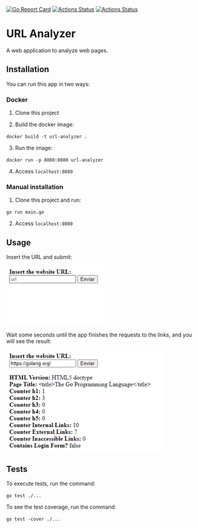 [![Go Report Card](https://goreportcard.com/badge/github.com/KarineValenca/URL-analyzer)](https://goreportcard.com/report/github.com/KarineValenca/URL-analyzer)
[![Actions Status](https://github.com/KarineValenca/URL-analyzer/workflows/build/badge.svg)](https://github.com/KarineValenca/URL-analyzer/actions)
[![Actions Status](https://github.com/KarineValenca/URL-analyzer/workflows/test/badge.svg)](https://github.com/KarineValenca/URL-analyzer/actions)


# URL Analyzer
A web application to analyze web pages.

## Installation

You can run this app in two ways:

### Docker 
1. Clone this project

2. Build the docker image:

`docker build -t url-analyzer .`

3. Run the image:

`docker run -p 8080:8080 url-analyzer`

4. Access `localhost:8080`

### Manual installation
1. Clone this project and run:

`go run main.go`

2. Access `localhost:8080`

## Usage

Insert the URL and submit:

![Form](https://github.com/KarineValenca/URL-analyzer/blob/master/assets/image1.png
)

Wait some seconds until the app finishes the requests to the links, and you will see the result:

![Result](https://github.com/KarineValenca/URL-analyzer/blob/master/assets/image2.png)

## Tests

To execute tests, run the command:

`go test ./...` 

To see the test coverage, run the command:

`go test -cover ./...`